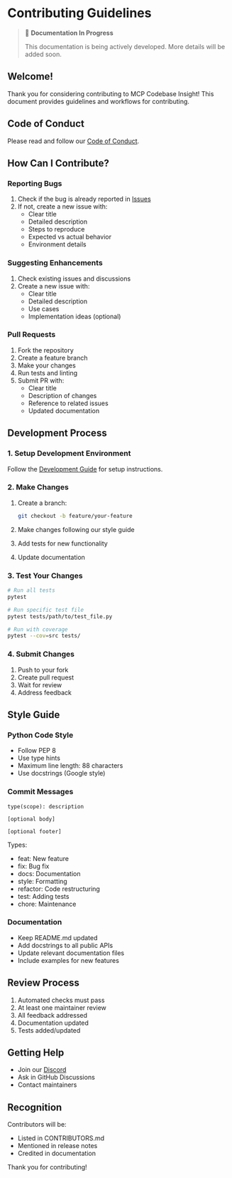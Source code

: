 # Contributing Guidelines

> 🚧 **Documentation In Progress**
> 
> This documentation is being actively developed. More details will be added soon.

## Welcome!

Thank you for considering contributing to MCP Codebase Insight! This document provides guidelines and workflows for contributing.

## Code of Conduct

Please read and follow our [Code of Conduct](CODE_OF_CONDUCT.md).

## How Can I Contribute?

### Reporting Bugs

1. Check if the bug is already reported in [Issues](https://github.com/modelcontextprotocol/mcp-codebase-insight/issues)
2. If not, create a new issue with:
   - Clear title
   - Detailed description
   - Steps to reproduce
   - Expected vs actual behavior
   - Environment details

### Suggesting Enhancements

1. Check existing issues and discussions
2. Create a new issue with:
   - Clear title
   - Detailed description
   - Use cases
   - Implementation ideas (optional)

### Pull Requests

1. Fork the repository
2. Create a feature branch
3. Make your changes
4. Run tests and linting
5. Submit PR with:
   - Clear title
   - Description of changes
   - Reference to related issues
   - Updated documentation

## Development Process

### 1. Setup Development Environment

Follow the [Development Guide](README.md) for setup instructions.

### 2. Make Changes

1. Create a branch:
   ```bash
   git checkout -b feature/your-feature
   ```

2. Make changes following our style guide
3. Add tests for new functionality
4. Update documentation

### 3. Test Your Changes

```bash
# Run all tests
pytest

# Run specific test file
pytest tests/path/to/test_file.py

# Run with coverage
pytest --cov=src tests/
```

### 4. Submit Changes

1. Push to your fork
2. Create pull request
3. Wait for review
4. Address feedback

## Style Guide

### Python Code Style

- Follow PEP 8
- Use type hints
- Maximum line length: 88 characters
- Use docstrings (Google style)

### Commit Messages

```
type(scope): description

[optional body]

[optional footer]
```

Types:
- feat: New feature
- fix: Bug fix
- docs: Documentation
- style: Formatting
- refactor: Code restructuring
- test: Adding tests
- chore: Maintenance

### Documentation

- Keep README.md updated
- Add docstrings to all public APIs
- Update relevant documentation files
- Include examples for new features

## Review Process

1. Automated checks must pass
2. At least one maintainer review
3. All feedback addressed
4. Documentation updated
5. Tests added/updated

## Getting Help

- Join our [Discord](https://discord.gg/mcp-codebase-insight)
- Ask in GitHub Discussions
- Contact maintainers

## Recognition

Contributors will be:
- Listed in CONTRIBUTORS.md
- Mentioned in release notes
- Credited in documentation

Thank you for contributing! 